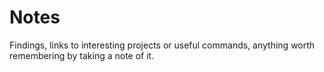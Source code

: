 # Notes
Findings, links to interesting projects or useful commands, anything worth remembering by taking a note of it.

